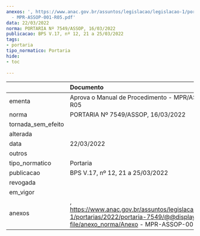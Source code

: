 ```yaml
---
anexos: ', https://www.anac.gov.br/assuntos/legislacao/legislacao-1/portarias/2022/portaria-7549/@@display-file/anexo_norma/Anexo
  - MPR-ASSOP-001-R05.pdf'
data: 22/03/2022
norma: PORTARIA Nº 7549/ASSOP, 16/03/2022
publicacao: BPS V.17, nº 12, 21 a 25/03/2022
tags:
- portaria
tipo_normatico: Portaria
hide: 
- toc 
 
---
```


|                    | Documento                                                                                                                                        |
|:-------------------|:-------------------------------------------------------------------------------------------------------------------------------------------------|
| ementa             | Aprova o Manual de Procedimento - MPR/ASSOP-001-R05                                                                                              |
| norma              | PORTARIA Nº 7549/ASSOP, 16/03/2022                                                                                                               |
| tornada_sem_efeito |                                                                                                                                                  |
| alterada           |                                                                                                                                                  |
| data               | 22/03/2022                                                                                                                                       |
| outros             |                                                                                                                                                  |
| tipo_normatico     | Portaria                                                                                                                                         |
| publicacao         | BPS V.17, nº 12, 21 a 25/03/2022                                                                                                                 |
| revogada           |                                                                                                                                                  |
| em_vigor           |                                                                                                                                                  |
| anexos             | , https://www.anac.gov.br/assuntos/legislacao/legislacao-1/portarias/2022/portaria-7549/@@display-file/anexo_norma/Anexo - MPR-ASSOP-001-R05.pdf |
